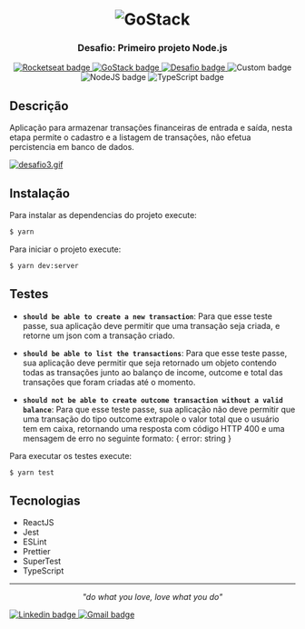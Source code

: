 
<h1 align="center">
    <img alt="GoStack" src="https://www.imagemhost.com.br/images/2020/04/16/68747470733a2f2f73746f726167652e676f6f676c65617069732e636f6d2f676f6c64656e2d77696e642f626f6f7463616d702d676f737461636b2f6865616465722d6465736166696f732e706e67.png"  />
</h1>

<h3 align="center">
  Desafio: Primeiro projeto Node.js
</h3>

<p align="center">
    <a href="https://rocketseat.com.br/">
        <img alt="Rocketseat badge" src="https://img.shields.io/static/v1?label=&style=plastic&logo=data:image/png;base64,iVBORw0KGgoAAAANSUhEUgAAAA8AAAAPCAYAAAA71pVKAAAABmJLR0QA/wD/AP+gvaeTAAAA4klEQVQokY3RPUqDQRDG8R8SjYUHsAw2IqI2gngDGxs7A1YWVn5cQvCjsxcPkAtY6xHsBCGilTbRwkYlFu8E1pfs5h142J3h+e8wszSPNrro4RGDpuAuXjFM9NQEPK1BI/UmgSdhvMMqrhJ4rwTu4DeMR1Fbi/wdczlwE19Jlxcc4z7ybmqewUJoA2+ZOYeqHfyLy4J5pB8c1sEOPieAH9jKzdjGQQbsY2UcNBXnPL4zD2/jIdd1GWdo4XZM504OhBusx72F/doIRbiPRdUXnYd5VrXEC0yX4AGecY2lpF7sCH+4ClIXrE+qbgAAAABJRU5ErkJggg==&message=Rocketseat&color=7159c1&logoColor=cyan">
    <a/>
    <a href="https://rocketseat.com.br/gostack">
        <img alt="GoStack badge" src="https://img.shields.io/static/v1?label=Bootcamp&message=GoStack%2011&color=green&style=plastic">
    <a/>
    <a href="https://github.com/Rocketseat/bootcamp-gostack-desafios/tree/master/desafio-fundamentos-nodejs">
        <img alt="Desafio badge" src="https://img.shields.io/static/v1?label=Desafio&message=05&color=orange&style=plastic">
    <a/>
    <img alt="Custom badge" src="https://img.shields.io/static/v1?label=License&message=MIT&color=blue&style=plastic">
    <img alt="NodeJS badge" src="https://img.shields.io/static/v1?label=&style=plastic&logo=Node.js&message=NodeJS&logoColor=white&color=339933">
    <img alt="TypeScript badge" src="https://img.shields.io/static/v1?label=&style=plastic&logo=TypeScript&message=TypeScript&logoColor=white&color=007ACC">

</p>

## Descrição

Aplicação para armazenar transações financeiras de entrada e saída, nesta etapa permite o cadastro e a listagem de transações, não efetua percistencia em banco de dados.

[![desafio3.gif](https://s4.gifyu.com/images/desafio5.gif)](https://gifyu.com/image/ldDz)

## Instalação

Para instalar as dependencias do projeto execute:
```sh
$ yarn
```

Para iniciar o projeto execute:
```sh
$ yarn dev:server
```

## Testes

- **`should be able to create a new transaction`**: Para que esse teste passe, sua aplicação deve permitir que uma transação seja criada, e retorne um json com a transação criado.

- **`should be able to list the transactions`**: Para que esse teste passe, sua aplicação deve permitir que seja retornado um objeto contendo todas as transações junto ao balanço de income, outcome e total das transações que foram criadas até o momento.

- **`should not be able to create outcome transaction without a valid balance`**: Para que esse teste passe, sua aplicação não deve permitir que uma transação do tipo outcome extrapole o valor total que o usuário tem em caixa, retornando uma resposta com código HTTP 400 e uma mensagem de erro no seguinte formato: { error: string }

Para executar os testes execute:
```sh
$ yarn test
```

## Tecnologias

  - ReactJS
  - Jest
  - ESLint
  - Prettier
  - SuperTest
  - TypeScript

---
<p align="center" size="0.1">
    <i>"do what you love, love what you do"</i>
</p>

<p align="left">
    <a href="https://www.linkedin.com/in/alvarinojr/" target="_blank">
        <img alt="Linkedin badge" src="https://img.shields.io/static/v1?label=&style=flat-square&logo=linkedin&message=Linkedin&colorB=555">
    </>
    <a href="mailto:alvarinojr@gmail.com" target="_blank">
        <img alt="Gmail badge" src="https://img.shields.io/static/v1?label=&style=flat-square&logo=gmail&colorB=555&message=Email">
    </>
</p>
